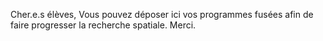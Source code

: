 Cher.e.s élèves, 
Vous pouvez déposer ici vos programmes fusées afin de faire progresser la recherche spatiale.
Merci.
